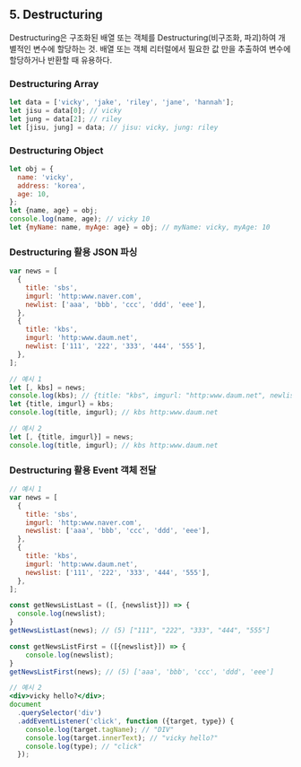 ## 5. Destructuring

Destructuring은 구조화된 배열 또는 객체를 Destructuring(비구조화, 파괴)하여 개별적인 변수에 할당하는 것. 배열 또는 객체 리터럴에서 필요한 값 만을 추출하여 변수에 할당하거나 반환할 때 유용하다.

### Destructuring Array

```jsx
let data = ['vicky', 'jake', 'riley', 'jane', 'hannah'];
let jisu = data[0]; // vicky
let jung = data[2]; // riley
let [jisu, jung] = data; // jisu: vicky, jung: riley
```

### Destructuring Object

```jsx
let obj = {
  name: 'vicky',
  address: 'korea',
  age: 10,
};
let {name, age} = obj;
console.log(name, age); // vicky 10
let {myName: name, myAge: age} = obj; // myName: vicky, myAge: 10
```

### Destructuring 활용 JSON 파싱

```jsx
var news = [
  {
    title: 'sbs',
    imgurl: 'http:www.naver.com',
    newlist: ['aaa', 'bbb', 'ccc', 'ddd', 'eee'],
  },
  {
    title: 'kbs',
    imgurl: 'http:www.daum.net',
    newlist: ['111', '222', '333', '444', '555'],
  },
];

// 예시 1
let [, kbs] = news;
console.log(kbs); // {title: "kbs", imgurl: "http:www.daum.net", newlist: Array(5)}
let {title, imgurl} = kbs; 
console.log(title, imgurl); // kbs http:www.daum.net

// 예시 2
let [, {title, imgurl}] = news;
console.log(title, imgurl); // kbs http:www.daum.net
```

### Destructuring 활용 Event 객체 전달

```jsx
// 예시 1
var news = [
  {
    title: 'sbs',
    imgurl: 'http:www.naver.com',
    newslist: ['aaa', 'bbb', 'ccc', 'ddd', 'eee'],
  },
  {
    title: 'kbs',
    imgurl: 'http:www.daum.net',
    newslist: ['111', '222', '333', '444', '555'],
  },
];

const getNewsListLast = ([, {newslist}]) => {
  console.log(newslist);
}
getNewsListLast(news); // (5) ["111", "222", "333", "444", "555"]

const getNewsListFirst = ([{newslist}]) => {
	console.log(newslist);
}
getNewsListFirst(news); // (5) ['aaa', 'bbb', 'ccc', 'ddd', 'eee']
```

```jsx
// 예시 2
<div>vicky hello?</div>;
document
  .querySelector('div')
  .addEventListener('click', function ({target, type}) {
    console.log(target.tagName); // "DIV"
    console.log(target.innerText); // "vicky hello?"
    console.log(type); // "click"
  });
```
